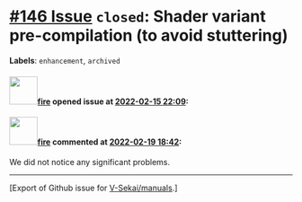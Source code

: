 # [\#146 Issue](https://github.com/V-Sekai/manuals/issues/146) `closed`: Shader variant pre-compilation (to avoid stuttering)
**Labels**: `enhancement`, `archived`


#### <img src="https://avatars.githubusercontent.com/u/32321?u=c2e06a3d2b49a467aa907e54aa259516440267cc&v=4" width="50">[fire](https://github.com/fire) opened issue at [2022-02-15 22:09](https://github.com/V-Sekai/manuals/issues/146):



#### <img src="https://avatars.githubusercontent.com/u/32321?u=c2e06a3d2b49a467aa907e54aa259516440267cc&v=4" width="50">[fire](https://github.com/fire) commented at [2022-02-19 18:42](https://github.com/V-Sekai/manuals/issues/146#issuecomment-1046080659):

We did not notice any significant problems.


-------------------------------------------------------------------------------



[Export of Github issue for [V-Sekai/manuals](https://github.com/V-Sekai/manuals).]
